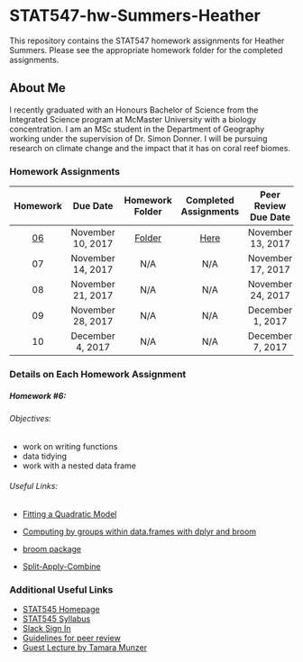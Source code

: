 # STAT547-hw-Summers-Heather

This repository contains the STAT547 homework assignments for Heather Summers. Please see the appropriate homework folder for the completed assignments.

## About Me

I recently graduated with an Honours Bachelor of Science from the Integrated Science program at McMaster University with a biology concentration. I am an MSc student in the Department of Geography working under the supervision of Dr. Simon Donner. I will be pursuing research on climate change and the impact that it has on coral reef biomes.

### Homework Assignments
| Homework | Due Date | Homework Folder | Completed Assignments |  Peer Review Due Date |
| :---: | :---: | :---: | :---: | :---: |
| [06](http://stat545.com/hw06_data-wrangling-conclusion.html) | November 10, 2017 | [Folder](https://github.com/heathersummers/STAT547-hw-Summers-Heather/tree/master/hw06) | [Here](https://github.com/heathersummers/STAT547-hw-Summers-Heather/blob/master/hw06/hw06.md) | November 13, 2017 |
| 07 | November 14, 2017 | N/A | N/A | November 17, 2017 |
| 08 | November 21, 2017 | N/A | N/A | November 24, 2017 |
| 09 | November 28, 2017 | N/A | N/A | December 1, 2017 |
| 10 | December 4, 2017 | N/A | N/A | December 7, 2017 |

### Details on Each Homework Assignment
##### Homework #6:

###### Objectives:
- work on writing functions
- data tidying
- work with a nested data frame

###### Useful Links:
- [Fitting a Quadratic Model](http://www.theanalysisfactor.com/r-tutorial-4/)

- [Computing by groups within data.frames with dplyr and broom](http://stat545.com/block023_dplyr-do.html)

- [broom package](https://github.com/tidyverse/broom)

- [Split-Apply-Combine](http://stat545.com/block024_group-nest-split-map.html)


### Additional Useful Links
- [STAT545 Homepage](http://stat545.com/)
- [STAT545 Syllabus](http://stat545.com/syllabus.html)
- [Slack Sign In](https://slack.com/signin)
- [Guidelines for peer review](http://stat545.com/peer-review02_peer-evaluation-guidelines.html)
- [Guest Lecture by Tamara Munzer](https://github.com/heathersummers/STAT545-hw-Summers-Heather/blob/master/Guest_Lecture_October_19.md)
